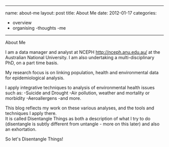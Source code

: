 
--- 
name: about-me
layout: post
title: About Me
date: 2012-01-17
categories: 
- overview
- organising
-thoughts
-me
---
About Me

I am a data manager and analyst at NCEPH <http://nceph.anu.edu.au/> at the Australian National University. I am also undertaking a multi-disciplinary PhD, on a part time basis.

My research focus is on linking population, health and environmental data for epidemiological analysis.

I apply integrative techniques to analysis of environmental health issues such as:
-Suicide and Drought
-Air pollution, weather and mortality or morbidity
-Aeroallergens
-and more.

This blog reflects my work on these various analyses, and the tools and techniques I apply there.  
It is called Disentangle Things as both a description of what I try to do (disentangle is subtly different from untangle - more on this later) and also an exhortation.

So let's Disentangle Things!
